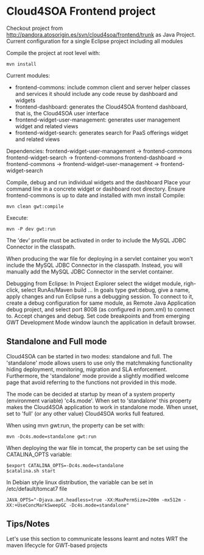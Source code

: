 Cloud4SOA Frontend project
==========================

Checkout project from http://pandora.atosorigin.es/svn/cloud4soa/frontend/trunk 
as Java Project. Current configuration for a single Eclipse project including all modules

Compile the project at root level with:

    mvn install

Current modules:
- frontend-commons: include common client and server helper classes and services
it should include any code reuse by dashboard and widgets
- frontend-dashboard: generates the Cloud4SOA frontend dashboard, that is, the
Cloud4SOA user interface 
- frontend-widget-user-management: generates user management widget and related views
- frontend-widget-search: generates search for PaaS offerings widget and related views

Dependencies:
frontend-widget-user-management -> frontend-commons
frontend-widget-search -> frontend-commons
frontend-dashboard  -> frontend-commons
					-> frontend-widget-user-management
					-> frontend-widget-search

Compile, debug and run individual widgets and the dashboard
Place your command line in a concrete widget or dashboard root directory.
Ensure frontend-commons is up to date and installed with mvn install
Compile:

    mvn clean gwt:compile
Execute:

    mvn -P dev gwt:run

The 'dev' profile must be activated in order to include the MySQL JDBC Connector in the classpath.

When producing the war file for deploying in a servlet container you won't include the MySQL JDBC Connector in the classpath.
Instead, you will manually add the MySQL JDBC Connector in the servlet container.

Debugging from Eclipse:
In Project Explorer select the widget module, righ-click, select RunAs/Maven build ...
In goals type gwt:debug, give a name, apply changes and run
Eclipse runs a debugging session. To connect to it, create a debug configuration for same
module, as Remote Java Application debug project, and select port 8008 (as configured in pom.xml) to connect to.
Accept changes and debug. Set code breakpoints and from emerging GWT Development Mode window launch the application in default browser.

Standalone and Full mode
------------------------

Cloud4SOA can be started in two modes: standalone and full.
The 'standalone' mode allows users to use only the matchmaking functionality hiding deployment, monitoring, migration
and SLA enforcement.
Furthermore, the 'standalone' mode provide a slightly modified welcome page that avoid referring to the functions not
provided in this mode.

The mode can be decided at startup by mean of a system property (environment variable) 'c4s.mode'. When set to 'standalone'
this property makes the Cloud4SOA application to work in standalone mode. When unset, set to 'full' (or any other value)
Cloud4SOA works full featured.

When using mvn gwt:run, the property can be set with:

    mvn -Dc4s.mode=standalone gwt:run

When deploying the war file in tomcat, the property can be set using the CATALINA_OPTS variable:

    $export CATALINA_OPTS=-Dc4s.mode=standalone
    $catalina.sh start

In Debian style linux distribution, the variable can be set in /etc/default/tomcat7 file

    JAVA_OPTS="-Djava.awt.headless=true -XX:MaxPermSize=200m -mx512m -XX:+UseConcMarkSweepGC -Dc4s.mode=standalone"


Tips/Notes
----------
Let's use this section to communicate lessons learnt and notes WRT the maven lifecycle for GWT-based projects



